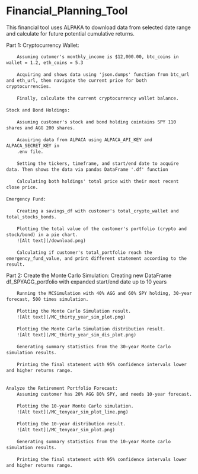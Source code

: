 # Financial_Planning_Tool

This financial tool uses ALPAKA to download data from selected date range and calculate for future potential cumulative returns.

Part 1:
    Cryptocurrency Wallet:

        Assuming cutomer's monthly_income is $12,000.00, btc_coins in wallet = 1.2, eth_coins = 5.3

        Acquiring and shows data using 'json.dumps' function from btc_url and eth_url, then navigate the current price for both cryptocurrencies.

        Finally, calculate the current cryptocurrency wallet balance.

    Stock and Bond Holdings:
        
        Assuming customer's stock and bond holding cointains SPY 110 shares and AGG 200 shares.

        Acauiring data from ALPACA using ALPACA_API_KEY and ALPACA_SECRET_KEY in 
        .env file.

        Setting the tickers, timeframe, and start/end date to acquire data. Then shows the data via pandas DataFrame '.df' function

        Calculating both holdings' total price with their most recent close price.

    Emergency Fund:

        Creating a savings_df with customer's total_crypto_wallet and total_stocks_bonds.

        Plotting the total value of the customer's portfolio (crypto and stock/bond) in a pie chart.
        ![Alt text](/download.png)

        Calculating if customer's total_portfolio reach the emergency_fund_value, and print different statement according to the result.

Part 2:
    Create the Monte Carlo Simulation:
        Creating new DataFrame df_SPYAGG_portfolio with expanded start/end date up to 10 years

        Running the MCSimulation with 40% AGG and 60% SPY holding, 30-year forecast, 500 times simulation.

        Plotting the Monte Carlo Simulation result.
        ![Alt text](/MC_thirty_year_sim_plot.png)

        Plotting the Monte Carlo Simulation distribution result.
        ![Alt text](/MC_thirty_year_sim_dis_plot.png)

        Generating summary statistics from the 30-year Monte Carlo simulation results.

        Printing the final statement with 95% confidence intervals lower and higher returns range.


    Analyze the Retirement Portfolio Forecast:
        Assuming customer has 20% AGG 80% SPY, and needs 10-year forecast.

        Plotting the 10-year Monte Carlo simulation.
        ![Alt text](/MC_tenyear_sim_plot_line.png)

        Plotting the 10-year distribution result.
        ![Alt text](/MC_tenyear_sim_plot.png)

        Generating summary statistics from the 10-year Monte carlo simulation results.

        Printing the final statement with 95% confidence intervals lower and higher returns range.




